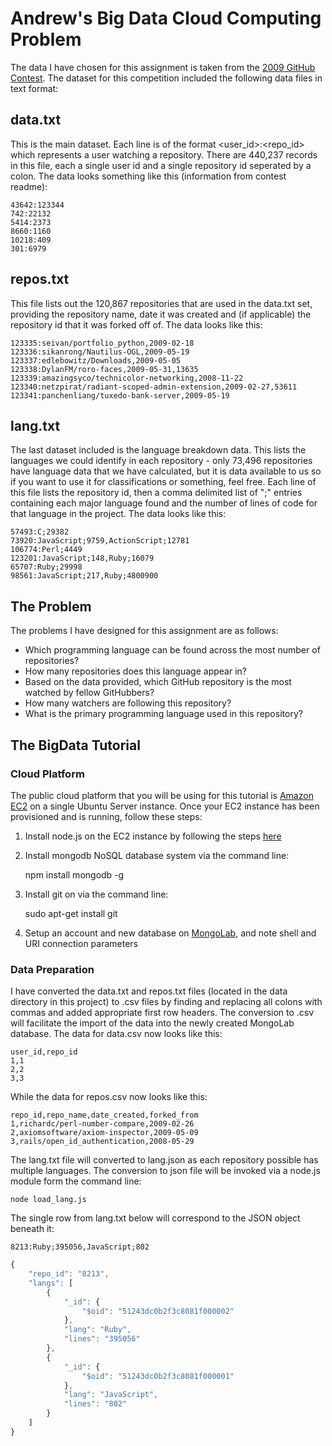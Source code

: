 # Andrew's Big Data Cloud Computing Problem

The data I have chosen for this assignment is taken from the [2009 GitHub Contest](https://github.com/blog/466-the-2009-github-contest). The dataset for this competition included the following data files in text format:

## data.txt ##

This is the main dataset.  Each line is of the format <user_id>:<repo_id>
which represents a user watching a repository.  There are 440,237 records
in this file, each a single user id and a single repository id seperated
by a colon.  The data looks something like this (information from contest readme):

	43642:123344
	742:22132
	5414:2373
	8660:1160
	10218:409
	301:6979

## repos.txt ##

This file lists out the 120,867 repositories that are used in the data.txt
set, providing the repository name, date it was created and (if applicable)
the repository id that it was forked off of.  The data looks like this:

	123335:seivan/portfolio_python,2009-02-18
	123336:sikanrong/Nautilus-OGL,2009-05-19
	123337:edlebowitz/Downloads,2009-05-05
	123338:DylanFM/roro-faces,2009-05-31,13635
	123339:amazingsyco/technicolor-networking,2008-11-22
	123340:netzpirat/radiant-scoped-admin-extension,2009-02-27,53611
	123341:panchenliang/tuxedo-bank-server,2009-05-19

## lang.txt ##

The last dataset included is the language breakdown data.  This lists the
languages we could identify in each repository - only 73,496 repositories
have language data that we have calculated, but it is data available to us
so if you want to use it for classifications or something, feel free. Each
line of this file lists the repository id, then a comma delimited list of 
"<lang>;<lines>" entries containing each major language found and the number
of lines of code for that language in the project.  The data looks like this:

	57493:C;29382
	73920:JavaScript;9759,ActionScript;12781
	106774:Perl;4449
	123201:JavaScript;148,Ruby;16079
	65707:Ruby;29998
	98561:JavaScript;217,Ruby;4800900

## The Problem ##

The problems I have designed for this assignment are as follows:

* Which programming language can be found across the most number of repositories?
* How many repositories does this language appear in?
* Based on the data provided, which GitHub repository is the most watched by fellow GitHubbers?
* How many watchers are following this repository?
* What is the primary programming language used in this repository?

## The BigData Tutorial ##

### Cloud Platform

The public cloud platform that you will be using for this tutorial is [Amazon EC2](http://aws.amazon.com/ec2/) on a single Ubuntu Server instance. Once your EC2 instance has been provisioned and is running, follow these steps:

1. Install node.js on the EC2 instance by following the steps [here](http://iconof.com/blog/how-to-install-setup-node-js-on-amazon-aws-ec2-complete-guide/)
2. Install mongodb NoSQL database system via the command line:
	
	npm install mongodb -g

3. Install git on via the command line:

	sudo apt-get install git

4. Setup an account and new database on [MongoLab](https://mongolab.com), and note shell and URI connection parameters

### Data Preparation

I have converted the data.txt and repos.txt files (located in the data directory in this project) to .csv files by finding and replacing all colons with commas and added appropriate first row headers. The conversion to .csv will facilitate the import of the data into the newly created MongoLab database. The data for data.csv now looks like this:

	user_id,repo_id
	1,1
	2,2
	3,3
	
While the data for repos.csv now looks like this:

	repo_id,repo_name,date_created,forked_from
	1,richardc/perl-number-compare,2009-02-26
	2,axiomsoftware/axiom-inspector,2009-05-09
	3,rails/open_id_authentication,2008-05-29
	
The lang.txt file will converted to lang.json as each repository possible has multiple languages. The conversion to json file will be invoked via a node.js module form the command line:

	node load_lang.js

The single row from lang.txt below will correspond to the JSON object beneath it:

	8213:Ruby;395056,JavaScript;802
	
```js
{
    "repo_id": "8213",
    "langs": [
        {
            "_id": {
                "$oid": "51243dc0b2f3c8081f000002"
            },
            "lang": "Ruby",
            "lines": "395056"
        },
        {
            "_id": {
                "$oid": "51243dc0b2f3c8081f000001"
            },
            "lang": "JavaScript",
            "lines": "802"
        }
    ]
}
```


